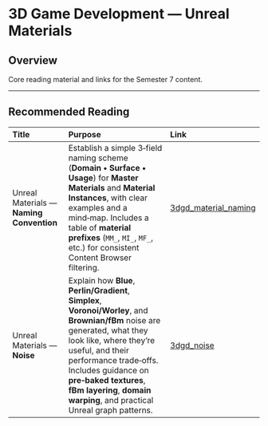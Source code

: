 # 3D Game Development — Unreal Materials
## Overview

Core reading material and links for the Semester 7 content.

---

## Recommended Reading

| Title | Purpose | Link |
| :-- | :-- | :-- |
| Unreal Materials — **Naming Convention** | Establish a simple 3‑field naming scheme (**Domain • Surface • Usage**) for **Master Materials** and **Material Instances**, with clear examples and a mind‑map. Includes a table of **material prefixes** (`MM_`, `MI_`, `MF_`, etc.) for consistent Content Browser filtering. | [3dgd_material_naming](/Notes/3dgd_material_naming.md) |
| Unreal Materials — **Noise** | Explain how **Blue**, **Perlin/Gradient**, **Simplex**, **Voronoi/Worley**, and **Brownian/fBm** noise are generated, what they look like, where they’re useful, and their performance trade‑offs. Includes guidance on **pre‑baked textures**, **fBm layering**, **domain warping**, and practical Unreal graph patterns. | [3dgd_noise](/Notes/3dgd_noise.md) |


